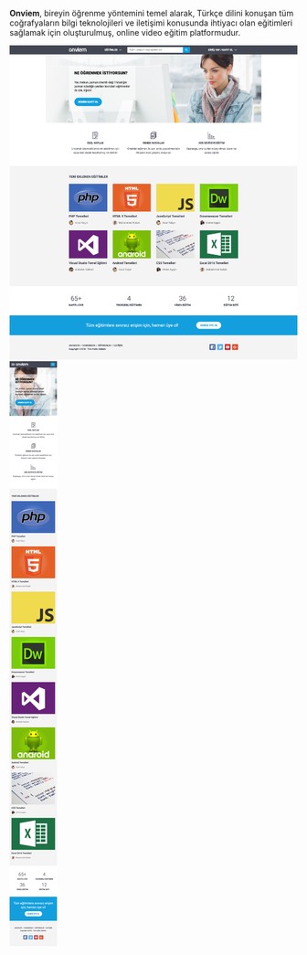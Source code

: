 **Onviem**, bireyin öğrenme yöntemini temel alarak, Türkçe dilini konuşan tüm coğrafyaların bilgi teknolojileri ve iletişimi konusunda ihtiyacı olan eğitimleri sağlamak için oluşturulmuş, online video eğitim platformudur.

![Template](https://raw.githubusercontent.com/vrlylcn/onviem/main/home-page-desktop.png)
![Template](https://raw.githubusercontent.com/vrlylcn/onviem/main/home-page-mobile.png)
